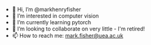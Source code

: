 - 👋 Hi, I’m @markhenryfisher
- 👀 I’m interested in computer vision
- 🌱 I’m currently learning pytorch
- 💞️ I’m looking to collaborate on very little - I'm retired!
- 📫 How to reach me: mark.fisher@uea.ac.uk

<!---
markhenryfisher/markhenryfisher is a ✨ special ✨ repository because its `README.md` (this file) appears on your GitHub profile.
You can click the Preview link to take a look at your changes.
--->
